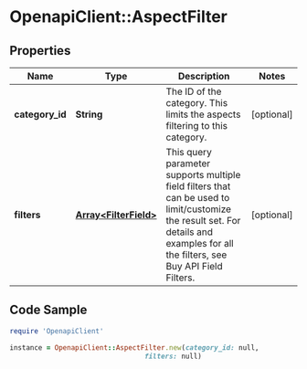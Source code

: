 # OpenapiClient::AspectFilter

## Properties

Name | Type | Description | Notes
------------ | ------------- | ------------- | -------------
**category_id** | **String** | The ID of the category. This limits the aspects filtering to this category. | [optional] 
**filters** | [**Array&lt;FilterField&gt;**](FilterField.md) | This query parameter supports multiple field filters that can be used to limit/customize the result set. For details and examples for all the filters, see Buy API Field Filters. | [optional] 

## Code Sample

```ruby
require 'OpenapiClient'

instance = OpenapiClient::AspectFilter.new(category_id: null,
                                 filters: null)
```


